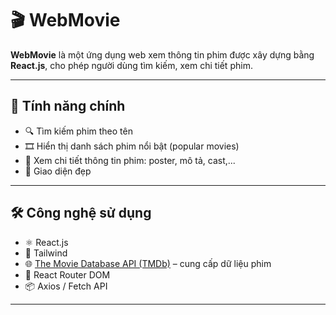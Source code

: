 # 🎬 WebMovie

**WebMovie** là một ứng dụng web xem thông tin phim được xây dựng bằng **React.js**, cho phép người dùng tìm kiếm, xem chi tiết phim.

---

## 🚀 Tính năng chính

- 🔍 Tìm kiếm phim theo tên
- 🎞️ Hiển thị danh sách phim nổi bật (popular movies)
- 📄 Xem chi tiết thông tin phim: poster, mô tả, cast,...
- 🌙 Giao diện đẹp

---

## 🛠️ Công nghệ sử dụng

- ⚛️ React.js
- 🎨 Tailwind 
- 🌐 [The Movie Database API (TMDb)](https://www.themoviedb.org/documentation/api) – cung cấp dữ liệu phim
- 🔁 React Router DOM
- 📦 Axios / Fetch API

---
